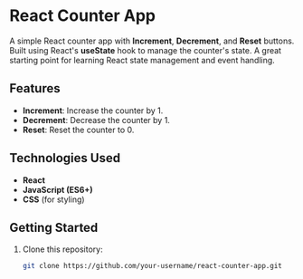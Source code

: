 # React Counter App

A simple React counter app with **Increment**, **Decrement**, and **Reset** buttons. Built using React's **useState** hook to manage the counter's state. A great starting point for learning React state management and event handling.

## Features
- **Increment**: Increase the counter by 1.
- **Decrement**: Decrease the counter by 1.
- **Reset**: Reset the counter to 0.

## Technologies Used
- **React**
- **JavaScript (ES6+)**
- **CSS** (for styling)

## Getting Started
1. Clone this repository:
   ```bash
   git clone https://github.com/your-username/react-counter-app.git

